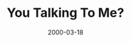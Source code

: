 ---
layout: message
category: message
series: "Beyond Mars and Venus"
title: "You Talking To Me?"
date: 2000-03-18
message_id: 384
---